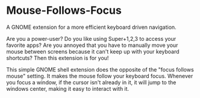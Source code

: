 # Mouse-Follows-Focus

A GNOME extension for a more efficient keyboard driven navigation.

Are you a power-user?
Do you like using Super+1,2,3 to access your favorite apps?
Are you annoyed that you have to manually move your mouse between screens because it can't keep up with your keyboard shortcuts?
Then this extension is for you!

This simple GNOME shell extension does the opposite of the "focus follows mouse" setting. It makes the mouse follow your keyboard focus.
Whenever you focus a window, if the cursor isn't already in it, it will jump to the windows center, making it easy to interact with it.
